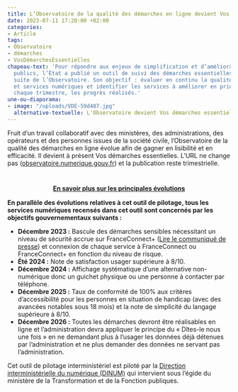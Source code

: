 ```yaml
---
title: L’Observatoire de la qualité des démarches en ligne devient Vos démarches essentielles
date: 2023-07-11 17:20:00 +02:00
categories:
- Article
tags:
- Observatoire
- démarches
- VosDémarchesEssentielles
chapeau-text: 'Pour répondre aux enjeux de simplification et d’amélioration des services
  publics, l’État a publié un outil de suivi des démarches essentielles, prenant la
  suite de l’Observatoire. Son objectif : évaluer en continu la qualité des démarches
  et services numériques et identifier les services à améliorer en priorité en analysant,
  chaque trimestre, les progrès réalisés.'
une-ou-diaporama:
- image: "/uploads/VDE-59d487.jpg"
  alternative-textuelle: L'Observatoire devient Vos démarches essentielles
---
```


Fruit d’un travail collaboratif avec des ministères, des administrations, des opérateurs et des personnes issues de la société civile, l’Observatoire de la qualité des démarches en ligne évolue afin de gagner en lisibilité et en efficacité. Il devient à présent Vos démarches essentielles. L’URL ne change pas ([observatoire.numerique.gouv.fr](https://observatoire.numerique.gouv.fr/)) et la publication reste trimestrielle.  

<div align="center" style="margin-bottom: 15px; margin-top: 40px"><a href="https://design.numerique.gouv.fr/articles/2023-07-11-vos-demarches-numeriques-essentielles/" class="button" title="En savoir plus sur les principales évolutions - Lien externe"><b>En savoir plus sur les principales évolutions</b></a></div>

**En parallèle des évolutions relatives à cet outil de pilotage, tous les services numériques recensés dans cet outil sont concernés par les objectifs gouvernementaux suivants :**
* **Décembre 2023 :** Bascule des démarches sensibles nécessitant un niveau de sécurité accrue sur FranceConnect+ ([Lire le communiqué de presse](https://www.numerique.gouv.fr/espace-presse/franceconnect-plus-1-million-usagers/)) et connexion de chaque service à FranceConnect ou FranceConnect+ en fonction du niveau de risque.
* **Été 2024 :** Note de satisfaction usager supérieure à 8/10.
* **Décembre 2024 :** Affichage systématique d’une alternative non-numérique donc un guichet physique ou une personne à contacter par téléphone.
* **Décembre 2025 :** Taux de conformité de 100% aux critères d’accessibilité pour les personnes en situation de handicap (avec des avancées notables sous 18 mois) et la note de simplicité du langage supérieure à 8/10.
* **Décembre 2026 :** Toutes les démarches devront être réalisables en ligne et l’administration devra appliquer le principe du « Dîtes-le nous une fois » en ne demandant plus à l’usager les données déjà détenues par l’administration et ne plus demander des données ne servant pas l’administration.

Cet outil de pilotage interministériel est piloté par la [Direction interministérielle du numérique (DINUM)](https://www.linkedin.com/company/18539226/admin/feed/posts/) qui intervient sous l’égide du ministère de la Transformation et de la Fonction publiques. 